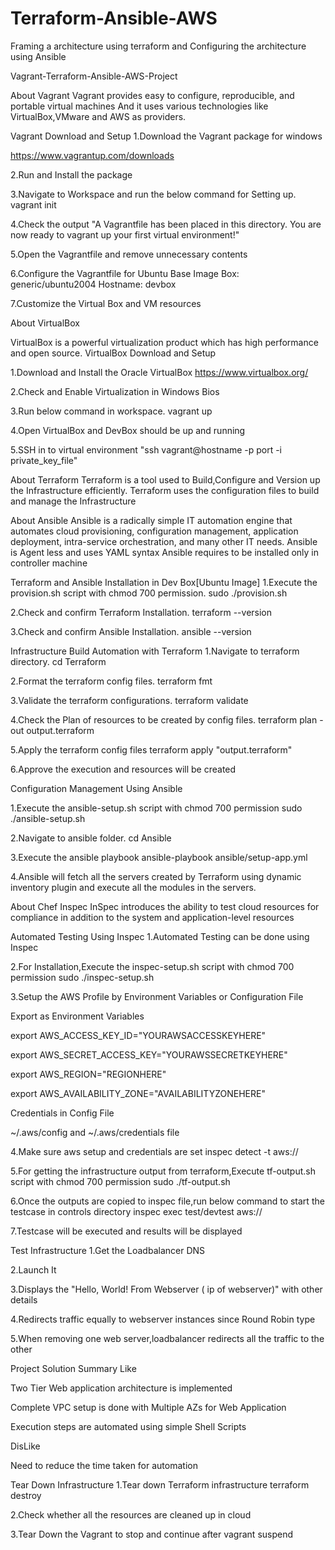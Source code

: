 # Terraform-Ansible-AWS
Framing a architecture using terraform and Configuring the architecture using Ansible

Vagrant-Terraform-Ansible-AWS-Project

About Vagrant
Vagrant provides easy to configure, reproducible, and portable virtual machines
And it uses various technologies like VirtualBox,VMware and AWS as providers.

Vagrant Download and Setup
1.Download the Vagrant package for windows

https://www.vagrantup.com/downloads

2.Run and Install the package

3.Navigate to Workspace and run the below command for Setting up.
  vagrant init

4.Check the output
"A Vagrantfile has been placed in this directory. You are now ready to vagrant up your first virtual environment!"

5.Open the Vagrantfile and remove unnecessary contents

6.Configure the Vagrantfile for Ubuntu Base Image
      Box: generic/ubuntu2004
      Hostname: devbox

7.Customize the Virtual Box and VM resources

About VirtualBox

VirtualBox is a powerful virtualization product which has high performance and open source.
VirtualBox Download and Setup

1.Download and Install the Oracle VirtualBox
  https://www.virtualbox.org/

2.Check and Enable Virtualization in Windows Bios

3.Run below command in workspace.
  vagrant up

4.Open VirtualBox and DevBox should be up and running

5.SSH in to virtual environment "ssh vagrant@hostname -p port -i  private_key_file"

About Terraform
Terraform is a tool used to Build,Configure and Version up the Infrastructure efficiently. Terraform uses the configuration files to build and manage the Infrastructure

About Ansible
Ansible is a radically simple IT automation engine that automates cloud provisioning, configuration management, application deployment, intra-service orchestration, and many other IT needs. Ansible is Agent less and uses YAML syntax Ansible requires to be installed only in controller machine

Terraform and Ansible Installation in Dev Box[Ubuntu Image]
1.Execute the provision.sh script with chmod 700 permission.
  sudo ./provision.sh

2.Check and confirm Terraform Installation.
  terraform --version

3.Check and confirm Ansible Installation.
  ansible --version

Infrastructure Build Automation with Terraform
1.Navigate to terraform directory.
  cd Terraform

2.Format the terraform config files.
  terraform fmt

3.Validate the terraform configurations.
  terraform validate

4.Check the Plan of resources to be created by config files.
  terraform plan -out output.terraform

5.Apply the terraform config files
  terraform apply "output.terraform"

6.Approve the execution and resources will be created

Configuration Management Using Ansible

1.Execute the ansible-setup.sh script with chmod 700 permission
  sudo ./ansible-setup.sh

2.Navigate to ansible folder.
  cd Ansible

3.Execute the ansible playbook
  ansible-playbook ansible/setup-app.yml

4.Ansible will fetch all the servers created by Terraform using dynamic inventory plugin and execute all the modules in the servers.

About Chef Inspec
InSpec introduces the ability to test cloud resources for compliance in addition to the system and application-level resources

Automated Testing Using Inspec
1.Automated Testing can be done using Inspec

2.For Installation,Execute the inspec-setup.sh script with chmod 700 permission
  sudo ./inspec-setup.sh

3.Setup the AWS Profile by Environment Variables or Configuration File

Export as Environment Variables

export AWS_ACCESS_KEY_ID="YOURAWSACCESSKEYHERE"

export AWS_SECRET_ACCESS_KEY="YOURAWSSECRETKEYHERE"

export AWS_REGION="REGIONHERE"

export AWS_AVAILABILITY_ZONE="AVAILABILITYZONEHERE"

Credentials in Config File

~/.aws/config and ~/.aws/credentials file

4.Make sure aws setup and credentials are set
  inspec detect -t aws://

5.For getting the infrastructure output from terraform,Execute tf-output.sh script with chmod 700 permission
  sudo ./tf-output.sh

6.Once the outputs are copied to inspec file,run below command to start the testcase in controls directory
  inspec exec test/devtest aws://

7.Testcase will be executed and results will be displayed

Test Infrastructure
1.Get the Loadbalancer DNS

2.Launch It

3.Displays the "Hello, World! From Webserver ( ip of webserver)" with other details

4.Redirects traffic equally to webserver instances since Round Robin type

5.When removing one web server,loadbalancer redirects all the traffic to the other

Project Solution Summary
Like

Two Tier Web application architecture is implemented

Complete VPC setup is done with Multiple AZs for Web Application

Execution steps are automated using simple Shell Scripts

DisLike

Need to reduce the time taken for automation

Tear Down Infrastructure
1.Tear down Terraform infrastructure
  terraform destroy

2.Check whether all the resources are cleaned up in cloud

3.Tear Down the Vagrant to stop and continue after
  vagrant suspend
